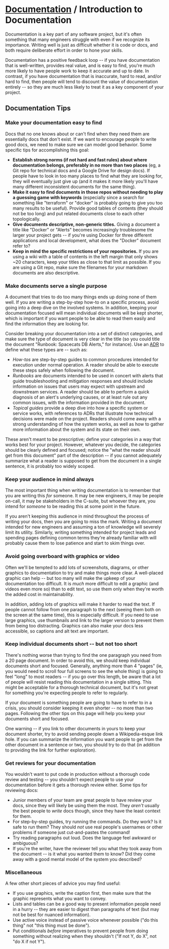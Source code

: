 # [Documentation](./README.md) / Introduction to Documentation

Documentation is a key part of any software project, but it's often
something that many engineers struggle with even if we recognize its
importance. Writing well is just as difficult whether it is code or
docs, and both require deliberate effort in order to hone your skills.

Documentation has a positive feedback loop -- if you have documentation
that is well-written, provides real value, and is easy to find, you're
much more likely to have people work to keep it accurate and up to date.
In contrast, if you have documentation that is inaccurate, hard to read,
and/or hard to find, then people will tend to discount the value of
documentation entirely -- so they are much less likely to treat it as a
key component of your project.

## Documentation Tips

### Make your documentation easy to find

Docs that no one knows about or can't find when they need them are
essentially docs that don't exist. If we want to encourage people to
write good docs, we need to make sure we can model good behavior. Some
specific tips for accomplishing this goal:

* **Establish strong norms (if not hard and fast rules) about where
  documentation belongs, preferably in no more than two places** (eg, a
  Git repo for technical docs and a Google Drive for design docs). If
  people have to look in too many places to find what they are looking
  for, they will eventually just give up (and it makes it more likely
  you'll have many different inconsistent documents for the same thing).
* **Make it easy to find documents in those repos without needing to play
  a guessing game with keywords** (especially since a search for something
  like "terraform" or "docker" is probably going to give you too many
  results to be useful). Provide good tables of contents (they should
  not be too long) and put related documents close to each other
  topologically.
* **Give documents descriptive, non-generic titles.** Giving a document a
  title like "Docker" or "Alerts" becomes increasingly troublesome the
  larger your project gets -- if you're using Docker for three different
  applications and local development, what does the "Docker" document
  refer to?
* **Keep in mind the specific restrictions of your repositories.** If you
  are using a wiki with a table of contents in the left margin that only
  shows ~20 characters, keep your titles as close to that limit as
  possible. If you are using a Git repo, make sure the filenames for your
  markdown documents are also descriptive.

### Make documents serve a single purpose

A document that tries to do too many things ends up doing none of them
well. If you are writing a step-by-step how-to on a specific process,
avoid going into a deep dive on the involved systems. In addition, keeping
your documentation focused will mean individual documents will be kept
shorter, which is important if you want people to be able to read them
easily and find the information they are looking for.

Consider breaking your documentation into a set of distinct categories,
and make sure the type of document is very clear in the title (so you
could title the document "Runbook: Spacecats DB Alerts," for instance).
Use an [ADR](./adr.md) to define what these types are -- such as:

* *How-tos* are step-by-step guides to common procedures intended for
  execution under normal operation. A reader should be able to execute
  these steps safely when following the document.
* *Runbooks* are documents intended to be used in concert with alerts
  that guide troubleshooting and mitigation responses and should include
  information on issues that users may expect with upstream and downstream
  services. A reader should be able to perform a quick diagnosis of an
  alert's underlying causes, or at least rule out any common issues, with
  the information provided in the document.
* *Topical guides* provide a deep dive into how a specific system or
  service works, with references to ADRs that illustrate how technical
  decisions were made on the project. Readers should come away with a
  strong understanding of how the system works, as well as how to gather
  more information about the system and its state on their own.

These aren't meant to be prescriptive; define your categories in a way
that works best for your project. However, whatever you decide, the
categories should be clearly defined and focused; notice the "what the
reader should get from this document" part of the description -- if you
cannot adequately summarize what a reader is supposed to get from the
document in a single sentence, it is probably too widely scoped.

### Keep your audience in mind always

The most important thing when writing documentation is to remember that
you are writing this *for* someone. It may be new engineers, it may
be people on-call, it may be stakeholders in the C-suite, but whoever they
are, you intend for *someone* to be reading this at some point in the
future.

If you aren't keeping this audience in mind throughout the process of writing
your docs, then you are going to miss the mark. Writing a document intended
for new engineers and assuming a ton of knowledge will severely limit its
utility. Similarly, writing something intended for project leads and
spending pages defining common terms they're already familiar with will
probably cause them to lose patience and start to skim things over.

### Avoid going overboard with graphics or video

Often we'll be tempted to add lots of screenshots, diagrams, or other
graphics to documentation to try and make things more clear. A well-placed
graphic can help -- but too many will make the upkeep of your documentation
too difficult. It is *much* more difficult to edit a graphic (and videos
even more so) than to edit text, so use them only when they're worth the
added cost in maintainability.

In addition, adding lots of graphics will make it harder to read the
text. If people cannot follow from one paragraph to the next (seeing them
both on the screen at the same time), this is especially difficult. If
you need to use large graphics, use thumbnails and link to the larger
version to prevent them from being too distracting. Graphics can also
make your docs less accessible, so captions and alt text are important.

### Keep individual documents short -- but not too short

There's nothing worse than trying to find the one paragraph you need from
a 20 page document. In order to avoid this, we should keep individual
documents short and focused. Generally, anything more than 4 "pages" (ie,
you would need to scroll four full screens to see the whole thing) is going
to feel "long" to most readers -- if you go over this length, be aware that
a lot of people will resist reading this documentation in a single sitting.
This might be acceptable for a thorough technical document, but it's not
great for something you're expecting people to refer to regularly.

If your document is something people are going to have to refer to in a
crisis, you should consider keeping it even shorter -- no more than two
pages. Following the other tips on this page will help you keep your
documents short and focused.

One warning -- if you link to other documents in yours to keep your
document shorter, try to avoid sending people down a Wikipedia-esque
link hole. If you can summarize the information you want people to get
from the other document in a sentence or two, you should try to do that
(in addition to providing the link for further exploration).

### Get reviews for your documentation

You wouldn't want to put code in production without a thorough code
review and testing -- you shouldn't expect people to use your documentation
before it gets a thorough review either. Some tips for reviewing docs:

* Junior members of your team are great people to have review your docs,
  since they will likely be using them the most. They *aren't* usually the
  best people to *write* docs though, since they have the least context
  for them.
* For step-by-step guides, try running the commands. Do they work? Is it
  safe to run them? They should *not* use real people's usernames or
  other problems if someone just cut-and-pastes the command!
* Try reading paragraphs out loud. Does the language feel awkward or
  ambiguous?
* If you're the writer, have the reviewer tell you what they took away
  from the document -- is it what you wanted them to know? Did they come
  away with a good mental model of the system you described?

### Miscellaneous

A few other short pieces of advice you may find useful:

* If you use graphics, write the caption first, then make sure that the
  graphic represents what you want to convey.
* Lists and tables can be a good way to present information people need
  in a hurry -- they are easier to digest than paragraphs of text (but
  may not be best for nuanced information).
* Use active voice instead of passive voice whenever possible ("do this
  thing" not "this thing must be done").
* Put conditionals *before* imperatives to prevent people from doing
  something without realizing when they shouldn't ("If not Y, do X", not
  "do X if not Y").
